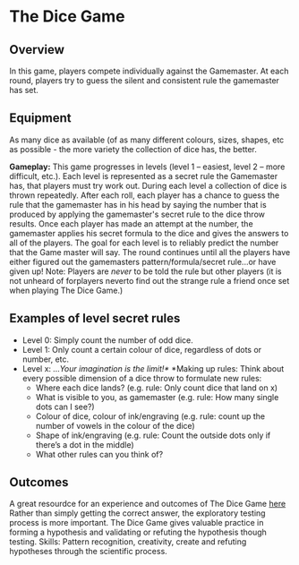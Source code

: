 # The Dice Game

## Overview

In this game, players compete individually against the Gamemaster.
At each round, players try to guess the silent and consistent rule the gamemaster has set.

## Equipment

As many dice as available (of as many different colours, sizes, shapes, etc as possible - the more variety the collection of dice has, the better.

**Gameplay:** 
This game progresses in levels (level 1 – easiest, level 2 – more difficult, etc.).
Each level is represented as a secret rule the Gamemaster has, that players must try work out.
During each level a collection of dice is thrown repeatedly.
After each roll, each player has a chance to guess the rule that the gamemaster has in his head by saying the number that is produced by applying the gamemaster's secret rule to the dice throw results. 
Once each player has made an attempt at the number, the gamemaster applies his secret formula to the dice and gives the answers to all of the players.
The goal for each level is to reliably predict the number that the Game master will say.
The round continues until all the players have either figured out the gamemasters pattern/formula/secret rule...or have given up! 
Note: Players are _never_ to be told the rule but other players (it is not unheard of forplayers neverto  find out the strange rule a friend once set when playing The Dice Game.)

## Examples of level secret rules
* Level 0: Simply count the number of odd dice.
* Level 1: Only count a certain colour of dice, regardless of dots or number, etc.
* Level x: _…Your imagination is the limit!*_
*Making up rules: Think about every possible dimension of a dice throw to formulate new rules:
  * Where each dice lands? (e.g. rule: Only count dice that land on x)
  *	What is visible to you, as gamemaster (e.g. rule: How many single dots can I see?)
  *	Colour of dice, colour of ink/engraving (e.g. rule: count up the number of vowels in the colour of the dice)
  *	Shape of ink/engraving (e.g. rule: Count the outside dots only if there’s a dot in the middle)
  *	What other rules can you think of?

## Outcomes
A great resourdce for an experience and outcomes of The Dice Game [here](http://www.bettertesting.co.uk/content/?p=438)
Rather than simply getting the correct answer, the exploratory testing process is more important. 
The Dice Game gives valuable practice in forming a hypothesis and validating or refuting the hypothesis though testing.
Skills: Pattern recognition, creativity, create and refuting hypotheses through the scientific process.
